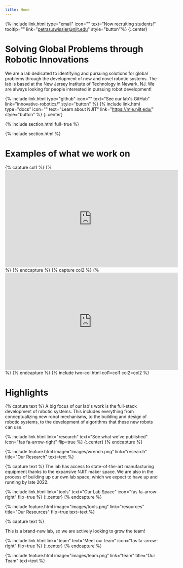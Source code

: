 ```yaml
---
title: Home
---
```


{% include link.html type="email" icon="" text="Now recruiting students!" tooltip="" link="petras.swissler@njit.edu" style="button"%}
{:.center}
  

# Solving Global Problems through Robotic Innovations

We are a lab dedicated to identifying and pursuing solutions for global problems through the development of new and novel robotic systems. The lab is based at the New Jersey Institute of Technology in Newark, NJ. We are always looking for people interested in pursuing robot development!

{%
  include link.html
  type="github"
  icon=""
  text="See our lab's GitHub"
  link="innovative-robotics/"
  style="button"
%}
{%
  include link.html
  type="docs"
  icon=""
  text="Learn about NJIT"
  link="https://mie.njit.edu/"
  style="button"
%}
{:.center}

{% include section.html full=true %}

{% include section.html %}

# Examples of what we work on

{% capture col1 %} {% <iframe width="560" height="315" src="https://www.youtube.com/embed/GKR5wpANZkU" title="YouTube video player" frameborder="0" allow="accelerometer; autoplay; clipboard-write; encrypted-media; gyroscope; picture-in-picture" allowfullscreen></iframe> %} {% endcapture %} {% capture col2 %} {% <iframe width="560" height="315" src="https://www.youtube.com/embed/Ln4GuFyTY0k" title="YouTube video player" frameborder="0" allow="accelerometer; autoplay; clipboard-write; encrypted-media; gyroscope; picture-in-picture" allowfullscreen></iframe> %} {% endcapture %} {% include two-col.html col1=col1 col2=col2 %}





# Highlights

{% capture text %}
A big focus of our lab's work is the full-stack development of robotic systems. This includes everything from conceptualizing new robot mechanisms, to the building and design of robotic systems, to the development of algorithms that these new robots can use.

{%
  include link.html
  link="research"
  text="See what we've published"
  icon="fas fa-arrow-right"
  flip=true
%}
{:.center}
{% endcapture %}

{%
  include feature.html
  image="images/wrench.png"
  link="research"
  title="Our Research"
  text=text
%}

{% capture text %}
The lab has access to state-of-the-art manufacturing equipment thanks to the expansive NJIT maker space. We are also in the process of building up our own lab space, which we expect to have up and running by late 2022.

{%
  include link.html
  link="tools"
  text="Our Lab Space"
  icon="fas fa-arrow-right"
  flip=true
%}
{:.center}
{% endcapture %}

{%
  include feature.html
  image="images/tools.png"
  link="resources"
  title="Our Resources"
  flip=true
  text=text
%}

{% capture text %}

This is a brand-new lab, so we are actively looking to grow the team!

{%
  include link.html
  link="team"
  text="Meet our team"
  icon="fas fa-arrow-right"
  flip=true
%}
{:.center}
{% endcapture %}

{%
  include feature.html
  image="images/team.png"
  link="team"
  title="Our Team"
  text=text
%}


